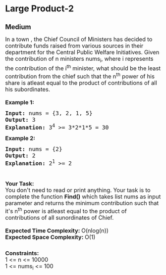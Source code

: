 # Large Product-2
## Medium
<div class="problems_problem_content__Xm_eO"><p><span style="font-size:18px">In a town , the Chief Council of Ministers has decided to contribute funds raised from various sources in their department for the Central Public Welfare Initiatives. Given the contribution of n&nbsp;ministers nums<sub>i</sub>, where i represents the contribution of the i<sup>th</sup> minister, what should be the least contribution from the chief such that the n<sup>th</sup> power of his share is atleast equal to the product of contributions of all his subordinates.<br>
<br>
<strong>Example 1:</strong></span></p>

<pre><span style="font-size:18px"><strong>Input: </strong>nums = {3, 2, 1, 5}
<strong>Output: </strong>3
<strong>Explanation: </strong>3<sup>4</sup> &gt;= 3*2*1*5 = 30
</span></pre>

<p><span style="font-size:18px"><strong>Example 2:</strong></span></p>

<pre><span style="font-size:18px"><strong>Input: </strong>nums = {2}
<strong>Output: </strong>2
<strong>Explanation: </strong>2<sup>1</sup>&nbsp;&gt;= 2</span>
</pre>

<p>&nbsp;</p>

<p><span style="font-size:18px"><strong>Your Task:</strong><br>
You don't need to read or print anything. Your task is to complete the function&nbsp;<strong>Find()</strong>&nbsp;which takes list nums as input parameter and returns the minimum contribution such that it's n<sup>th</sup>&nbsp;power is atleast equal to the product of contributions of all sunordinates of Chief.<br>
<br>
<strong>Expected Time Complexity:&nbsp;</strong>O(nlog(n))<br>
<strong>Expected Space Complexity:&nbsp;</strong>O(1)</span><br>
&nbsp;</p>

<p><span style="font-size:18px"><strong>Constraints:</strong><br>
1 &lt;= n &lt;= 10000<br>
1 &lt;= nums<sub>i</sub>&nbsp;&lt;= 100</span></p>
</div>